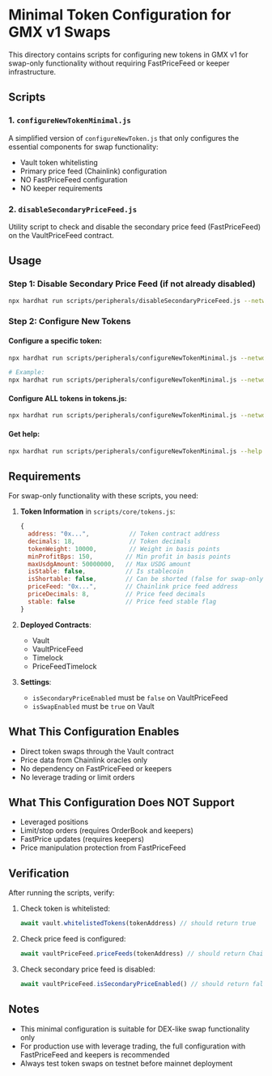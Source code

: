 # Minimal Token Configuration for GMX v1 Swaps

This directory contains scripts for configuring new tokens in GMX v1 for swap-only functionality without requiring FastPriceFeed or keeper infrastructure.

## Scripts

### 1. `configureNewTokenMinimal.js`
A simplified version of `configureNewToken.js` that only configures the essential components for swap functionality:
- Vault token whitelisting
- Primary price feed (Chainlink) configuration
- NO FastPriceFeed configuration
- NO keeper requirements

### 2. `disableSecondaryPriceFeed.js`
Utility script to check and disable the secondary price feed (FastPriceFeed) on the VaultPriceFeed contract.

## Usage

### Step 1: Disable Secondary Price Feed (if not already disabled)
```bash
npx hardhat run scripts/peripherals/disableSecondaryPriceFeed.js --network <network>
```

### Step 2: Configure New Tokens

#### Configure a specific token:
```bash
npx hardhat run scripts/peripherals/configureNewTokenMinimal.js --network <network> <token_symbol>

# Example:
npx hardhat run scripts/peripherals/configureNewTokenMinimal.js --network sonic usdc
```

#### Configure ALL tokens in tokens.js:
```bash
npx hardhat run scripts/peripherals/configureNewTokenMinimal.js --network <network>
```

#### Get help:
```bash
npx hardhat run scripts/peripherals/configureNewTokenMinimal.js --help
```

## Requirements

For swap-only functionality with these scripts, you need:

1. **Token Information** in `scripts/core/tokens.js`:
   ```javascript
   {
     address: "0x...",           // Token contract address
     decimals: 18,               // Token decimals
     tokenWeight: 10000,         // Weight in basis points
     minProfitBps: 150,         // Min profit in basis points
     maxUsdgAmount: 50000000,   // Max USDG amount
     isStable: false,           // Is stablecoin
     isShortable: false,        // Can be shorted (false for swap-only)
     priceFeed: "0x...",        // Chainlink price feed address
     priceDecimals: 8,          // Price feed decimals
     stable: false              // Price feed stable flag
   }
   ```

2. **Deployed Contracts**:
   - Vault
   - VaultPriceFeed
   - Timelock
   - PriceFeedTimelock

3. **Settings**:
   - `isSecondaryPriceEnabled` must be `false` on VaultPriceFeed
   - `isSwapEnabled` must be `true` on Vault

## What This Configuration Enables

- Direct token swaps through the Vault contract
- Price data from Chainlink oracles only
- No dependency on FastPriceFeed or keepers
- No leverage trading or limit orders

## What This Configuration Does NOT Support

- Leveraged positions
- Limit/stop orders (requires OrderBook and keepers)
- FastPrice updates (requires keepers)
- Price manipulation protection from FastPriceFeed

## Verification

After running the scripts, verify:

1. Check token is whitelisted:
   ```javascript
   await vault.whitelistedTokens(tokenAddress) // should return true
   ```

2. Check price feed is configured:
   ```javascript
   await vaultPriceFeed.priceFeeds(tokenAddress) // should return Chainlink feed address
   ```

3. Check secondary price feed is disabled:
   ```javascript
   await vaultPriceFeed.isSecondaryPriceEnabled() // should return false
   ```

## Notes

- This minimal configuration is suitable for DEX-like swap functionality only
- For production use with leverage trading, the full configuration with FastPriceFeed and keepers is recommended
- Always test token swaps on testnet before mainnet deployment
